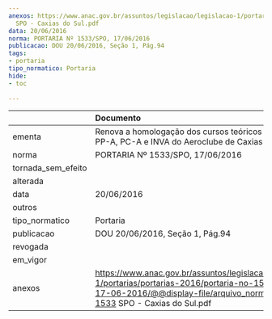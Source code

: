 ```yaml
---
anexos: https://www.anac.gov.br/assuntos/legislacao/legislacao-1/portarias/portarias-2016/portaria-no-1533-spo-17-06-2016/@@display-file/arquivo_norma/PA2016-1533
  SPO - Caxias do Sul.pdf
data: 20/06/2016
norma: PORTARIA Nº 1533/SPO, 17/06/2016
publicacao: DOU 20/06/2016, Seção 1, Pág.94
tags:
- portaria
tipo_normatico: Portaria
hide: 
- toc 
 
---
```


|                    | Documento                                                                                                                                                                          |
|:-------------------|:-----------------------------------------------------------------------------------------------------------------------------------------------------------------------------------|
| ementa             | Renova a homologação dos cursos teóricos e práticos de PP-A, PC-A e INVA do Aeroclube de Caxias do Sul.                                                                            |
| norma              | PORTARIA Nº 1533/SPO, 17/06/2016                                                                                                                                                   |
| tornada_sem_efeito |                                                                                                                                                                                    |
| alterada           |                                                                                                                                                                                    |
| data               | 20/06/2016                                                                                                                                                                         |
| outros             |                                                                                                                                                                                    |
| tipo_normatico     | Portaria                                                                                                                                                                           |
| publicacao         | DOU 20/06/2016, Seção 1, Pág.94                                                                                                                                                    |
| revogada           |                                                                                                                                                                                    |
| em_vigor           |                                                                                                                                                                                    |
| anexos             | https://www.anac.gov.br/assuntos/legislacao/legislacao-1/portarias/portarias-2016/portaria-no-1533-spo-17-06-2016/@@display-file/arquivo_norma/PA2016-1533 SPO - Caxias do Sul.pdf |